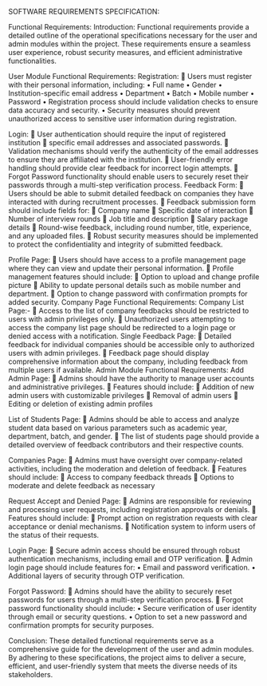 SOFTWARE REQUIREMENTS SPECIFICATION:                                                                     
                                                                          
Functional Requirements:
Introduction:
                 Functional requirements provide a detailed outline of the operational specifications necessary for the user and admin modules within the project. These requirements ensure a seamless user experience, robust security measures, and efficient administrative functionalities.

User Module Functional Requirements:
Registration:
	Users must register with their personal information, including:
•	Full name
•	Gender
•	Institution-specific email address
•	Department
•	Batch
•	Mobile number
•	Password
•	Registration process should include validation checks to 
                    ensure data accuracy and security.
•	Security measures should prevent unauthorized access 
                    to sensitive user information during registration.





Login:
	User authentication should require the input                                                                  of registered institution
	specific email addresses and associated passwords.
	Validation mechanisms should verify the authenticity   of the  email addresses to ensure they are affiliated with the institution.
	User-friendly error handling should provide clear  feedback for incorrect login attempts.
	Forgot Password functionality should enable users to securely reset their passwords through a multi-step verification process.
Feedback Form:
	Users should be able to submit detailed feedback on companies   they have interacted with during recruitment processes.
	Feedback submission form should include fields for:
	Company name
	Specific date of interaction
	Number of interview rounds
	Job title and description
	Salary package details
	Round-wise feedback, including round number, title,   experience, and any uploaded files.
	Robust security measures should be implemented to protect the confidentiality and integrity of submitted feedback.



Profile Page:
	Users should have access to a profile management page where they can view and update their personal information.
	Profile management features should include:
	Option to upload and change profile picture
	Ability to update personal details such as mobile number and department.
	Option to change password with confirmation prompts for added security.
Company Page Functional Requirements:
Company List Page:-
	Access to the list of company feedbacks should be restricted to users with admin privileges only.
	Unauthorized users attempting to access the company list page should be redirected to a login page or denied access with a notification.
Single Feedback Page:
	Detailed feedback for individual companies should be accessible only to authorized users with admin privileges.
	Feedback page should display comprehensive information about the company, including feedback from multiple users if available.
Admin Module Functional Requirements:
Add Admin Page:
	Admins should have the authority to manage user accounts and administrative privileges.
	Features should include:
	Addition of new admin users with customizable privileges
	Removal of admin users
	Editing or deletion of existing admin profiles

List of Students Page:
	Admins should be able to access and analyze student data based on various parameters such as academic year, department, batch, and gender.
	The list of students page should provide a detailed overview of feedback contributors and their respective counts.

Companies Page:
	Admins must have oversight over company-related activities, including the moderation and deletion of feedback.
	Features should include:
	Access to company feedback threads
	Options to moderate and delete feedback as necessary

Request Accept and Denied Page:
	Admins are responsible for reviewing and processing user requests, including registration approvals or denials.
	Features should include:
	Prompt action on registration requests with clear acceptance or denial mechanisms.
	Notification system to inform users of the status of their requests.





Login Page:
	Secure admin access should be ensured through robust authentication mechanisms, including email and OTP verification.
	Admin login page should include features for:
•	Email and password verification.
•	 Additional layers of security through OTP verification.

Forgot Password:
	Admins should have the ability to securely reset passwords for users through a multi-step verification process.
	Forgot password functionality should include:
•	Secure verification of user identity through email or security questions.
•	Option to set a new password and confirmation prompts for security purposes.

Conclusion:
                  These detailed functional requirements serve as a comprehensive guide for the development of the user and admin modules. By adhering to these specifications, the project aims to deliver a secure, efficient, and user-friendly system that meets the diverse needs of its stakeholders.
